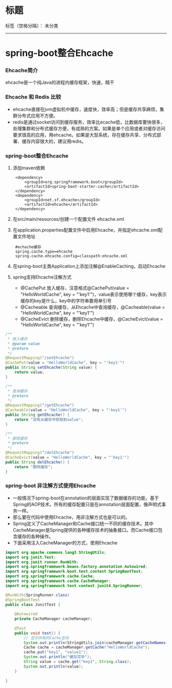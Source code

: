# 标题

标签（空格分隔）： 未分类

---
# spring-boot整合Ehcache

### Ehcache简介
ehcache是一个纯Java的进程内缓存框架，快速，精干

### Ehcache 和 Redis 比较
- ehcache直接在jvm虚拟机中缓存，速度快，效率高；但是缓存共享麻烦，集群分布式应用不方便。
- redis是通过socket访问到缓存服务，效率比ecache低，比数据库要快很多，处理集群和分布式缓存方便，有成熟的方案。如果是单个应用或者对缓存访问要求很高的应用，用ehcache。如果是大型系统，存在缓存共享、分布式部署、缓存内容很大的，建议用redis。

### spring-boot整合Ehcache
1. 添加maven依赖

		<dependency>
		    <groupId>org.springframework.boot</groupId>
		    <artifactId>spring-boot-starter-cache</artifactId>
		</dependency>
		<dependency>
		    <groupId>net.sf.ehcache</groupId>
		    <artifactId>ehcache</artifactId>
		</dependency>

2. 在src/main/resources/创建一个配置文件 ehcache.xml
3. 在application.properties配置文件中启用Ehcache，并指定ehcache.xml配置文件地址


		#echache缓存
		spring.cache.type=ehcache
		spring.cache.ehcache.config=classpath:ehcache.xml
4. 在spring-boot主类Application上添加注解@EnableCaching，启动Ehcache
5. spring支持Ehcache注解方式
	- @CachePut 放入缓存，注意格式@CachePut(value = "HelloWorldCache", key = "'key1'")，value表示使用哪个缓存，key表示缓存的key是什么，key中的字符串要用单引号
	- @Cacheable 查询缓存，从Ehcache中查询缓存，@Cacheable(value = "HelloWorldCache", key = "'key1'")
	- @CacheEvict 删除缓存，删除Ehcache中缓存，@CacheEvict(value = "HelloWorldCache", key = "'key1'")
	
```java
/**
 * 放入缓存
 * @param value
 * @return
 */
@RequestMapping("/setEhcache")
@CachePut(value = "HelloWorldCache", key = "'key1'")
public String setEhcache(String value) {
	return value;
}

/**
 * 查询缓存
 * @return
 */
@RequestMapping("/getEhcache")
@Cacheable(value = "HelloWorldCache", key = "'key1'")
public String getEhcache() {
	return "没有从缓存中获取到value";
}

/**
 * 删除缓存
 * @return
 */
@RequestMapping("/delEhcache")
@CacheEvict(value = "HelloWorldCache", key = "'key1'")
public String delEhcache() {
	return "删除缓存";
}
```

### spring-boot 非注解方式使用Ehcache
- 一般情况下spring-boot在annotation的层面实现了数据缓存的功能，基于Spring的AOP技术。所有的缓存配置只是在annotation层面配置，像声明式事务一样。
- 那么要在代码中使用Ehcache，用非注解方式也是可以的。
- Spring定义了CacheManager和Cache接口统一不同的缓存技术。其中CacheManager是Spring提供的各种缓存技术的抽象接口。而Cache接口包含缓存的各种操作。
- 下面采用注入CacheManager的方式，使用Ehcache
```java
import org.apache.commons.lang3.StringUtils;
import org.junit.Test;
import org.junit.runner.RunWith;
import org.springframework.beans.factory.annotation.Autowired;
import org.springframework.boot.test.context.SpringBootTest;
import org.springframework.cache.Cache;
import org.springframework.cache.CacheManager;
import org.springframework.test.context.junit4.SpringRunner;

@RunWith(SpringRunner.class)
@SpringBootTest
public class JunitTest {
	
	@Autowired
	private CacheManager cacheManager;
	
	@Test
	public void test() {
		// 显示所有的Cache空间
		System.out.println(StringUtils.join(cacheManager.getCacheNames(), ","));
		Cache cache = cacheManager.getCache("HelloWorldCache");
		cache.put("key1", "value1");
		System.out.println("缓存完毕");
		String value = cache.get("key1", String.class);
		System.out.println(value);
	}
	
}
```